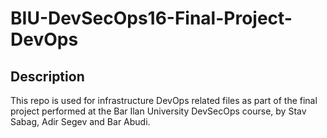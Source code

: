# BIU-DevSecOps16-Final-Project-DevOps
## Description
This repo is used for infrastructure DevOps related files as part of the final project performed at the Bar Ilan University DevSecOps course, by Stav Sabag, Adir Segev and Bar Abudi.
